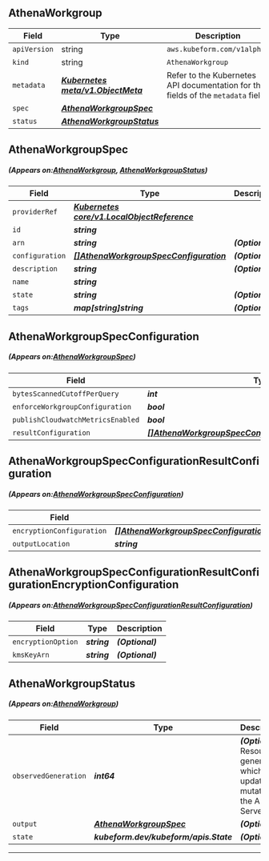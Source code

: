 ## AthenaWorkgroup
| Field | Type | Description |
| ------ | ----- | ----------- |
| `apiVersion` | string | `aws.kubeform.com/v1alpha1` |
|    `kind` | string | `AthenaWorkgroup` |
| `metadata` | ***[Kubernetes meta/v1.ObjectMeta](https://kubernetes.io/docs/reference/generated/kubernetes-api/v1.13/#objectmeta-v1-meta)***|Refer to the Kubernetes API documentation for the fields of the `metadata` field.|
| `spec` | ***[AthenaWorkgroupSpec](#AthenaWorkgroupSpec)***||
| `status` | ***[AthenaWorkgroupStatus](#AthenaWorkgroupStatus)***||
## AthenaWorkgroupSpec
##### (Appears on:[AthenaWorkgroup](#AthenaWorkgroup), [AthenaWorkgroupStatus](#AthenaWorkgroupStatus))
| Field | Type | Description |
| ------ | ----- | ----------- |
| `providerRef` | ***[Kubernetes core/v1.LocalObjectReference](https://kubernetes.io/docs/reference/generated/kubernetes-api/v1.13/#localobjectreference-v1-core)***||
| `id` | ***string***||
| `arn` | ***string***| ***(Optional)*** |
| `configuration` | ***[[]AthenaWorkgroupSpecConfiguration](#AthenaWorkgroupSpecConfiguration)***| ***(Optional)*** |
| `description` | ***string***| ***(Optional)*** |
| `name` | ***string***||
| `state` | ***string***| ***(Optional)*** |
| `tags` | ***map[string]string***| ***(Optional)*** |
## AthenaWorkgroupSpecConfiguration
##### (Appears on:[AthenaWorkgroupSpec](#AthenaWorkgroupSpec))
| Field | Type | Description |
| ------ | ----- | ----------- |
| `bytesScannedCutoffPerQuery` | ***int***| ***(Optional)*** |
| `enforceWorkgroupConfiguration` | ***bool***| ***(Optional)*** |
| `publishCloudwatchMetricsEnabled` | ***bool***| ***(Optional)*** |
| `resultConfiguration` | ***[[]AthenaWorkgroupSpecConfigurationResultConfiguration](#AthenaWorkgroupSpecConfigurationResultConfiguration)***| ***(Optional)*** |
## AthenaWorkgroupSpecConfigurationResultConfiguration
##### (Appears on:[AthenaWorkgroupSpecConfiguration](#AthenaWorkgroupSpecConfiguration))
| Field | Type | Description |
| ------ | ----- | ----------- |
| `encryptionConfiguration` | ***[[]AthenaWorkgroupSpecConfigurationResultConfigurationEncryptionConfiguration](#AthenaWorkgroupSpecConfigurationResultConfigurationEncryptionConfiguration)***| ***(Optional)*** |
| `outputLocation` | ***string***| ***(Optional)*** |
## AthenaWorkgroupSpecConfigurationResultConfigurationEncryptionConfiguration
##### (Appears on:[AthenaWorkgroupSpecConfigurationResultConfiguration](#AthenaWorkgroupSpecConfigurationResultConfiguration))
| Field | Type | Description |
| ------ | ----- | ----------- |
| `encryptionOption` | ***string***| ***(Optional)*** |
| `kmsKeyArn` | ***string***| ***(Optional)*** |
## AthenaWorkgroupStatus
##### (Appears on:[AthenaWorkgroup](#AthenaWorkgroup))
| Field | Type | Description |
| ------ | ----- | ----------- |
| `observedGeneration` | ***int64***| ***(Optional)*** Resource generation, which is updated on mutation by the API Server.|
| `output` | ***[AthenaWorkgroupSpec](#AthenaWorkgroupSpec)***| ***(Optional)*** |
| `state` | ***kubeform.dev/kubeform/apis.State***| ***(Optional)*** |
---
